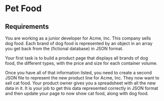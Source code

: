 # Pet Food

## Requirements

You are working as a junior developer for Acme, Inc. This company sells dog food. Each brand of dog food is represented by an object in an array you get back from the (fictional database) in JSON format.

Your first task is to build a product page that displays all brands of dog food, the different types, with the price and size for each container volume.

Once you have all of that information listed, you need to create a second JSON file to represent the new product line for Acme, Inc. They now want to sell cat food. Your product owner gives you a spreadsheet with all the new data in it. It is your job to get this data represented correctly in JSON format and then update your page to now show cat food, along with dog food.